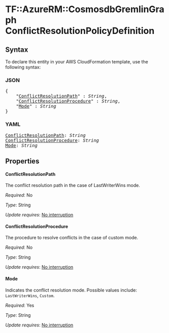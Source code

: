 # TF::AzureRM::CosmosdbGremlinGraph ConflictResolutionPolicyDefinition

## Syntax

To declare this entity in your AWS CloudFormation template, use the following syntax:

### JSON

<pre>
{
    "<a href="#conflictresolutionpath" title="ConflictResolutionPath">ConflictResolutionPath</a>" : <i>String</i>,
    "<a href="#conflictresolutionprocedure" title="ConflictResolutionProcedure">ConflictResolutionProcedure</a>" : <i>String</i>,
    "<a href="#mode" title="Mode">Mode</a>" : <i>String</i>
}
</pre>

### YAML

<pre>
<a href="#conflictresolutionpath" title="ConflictResolutionPath">ConflictResolutionPath</a>: <i>String</i>
<a href="#conflictresolutionprocedure" title="ConflictResolutionProcedure">ConflictResolutionProcedure</a>: <i>String</i>
<a href="#mode" title="Mode">Mode</a>: <i>String</i>
</pre>

## Properties

#### ConflictResolutionPath

The conflict resolution path in the case of LastWriterWins mode.

_Required_: No

_Type_: String

_Update requires_: [No interruption](https://docs.aws.amazon.com/AWSCloudFormation/latest/UserGuide/using-cfn-updating-stacks-update-behaviors.html#update-no-interrupt)

#### ConflictResolutionProcedure

The procedure to resolve conflicts in the case of custom mode.

_Required_: No

_Type_: String

_Update requires_: [No interruption](https://docs.aws.amazon.com/AWSCloudFormation/latest/UserGuide/using-cfn-updating-stacks-update-behaviors.html#update-no-interrupt)

#### Mode

Indicates the conflict resolution mode. Possible values include: `LastWriterWins`, `Custom`.

_Required_: Yes

_Type_: String

_Update requires_: [No interruption](https://docs.aws.amazon.com/AWSCloudFormation/latest/UserGuide/using-cfn-updating-stacks-update-behaviors.html#update-no-interrupt)

